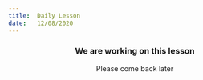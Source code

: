 ```yaml
---
title:  Daily Lesson
date:   12/08/2020
---
```


### <center>We are working on this lesson</center>
<center>Please come back later</center>